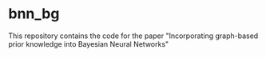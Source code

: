 # bnn_bg
This repository contains the code for the paper "Incorporating graph-based prior knowledge into Bayesian Neural Networks"
